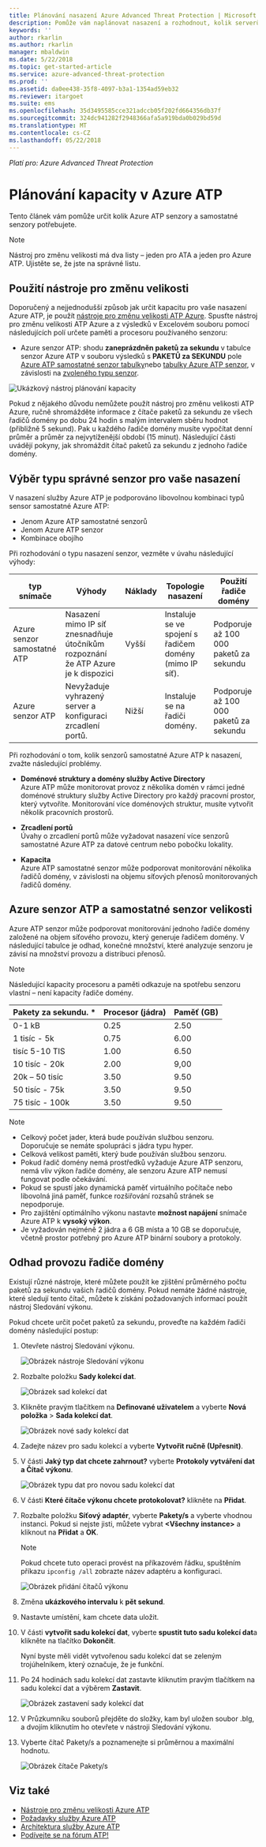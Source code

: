 ```yaml
---
title: Plánování nasazení Azure Advanced Threat Protection | Microsoft Docs
description: Pomůže vám naplánovat nasazení a rozhodnout, kolik serverů Azure ATP bude potřeba k podpoře vaší sítě.
keywords: ''
author: rkarlin
ms.author: rkarlin
manager: mbaldwin
ms.date: 5/22/2018
ms.topic: get-started-article
ms.service: azure-advanced-threat-protection
ms.prod: ''
ms.assetid: da0ee438-35f8-4097-b3a1-1354ad59eb32
ms.reviewer: itargoet
ms.suite: ems
ms.openlocfilehash: 35d3495585cce321adccb05f202fd664356db37f
ms.sourcegitcommit: 324dc941282f2948366afa5a919bda0b029bd59d
ms.translationtype: MT
ms.contentlocale: cs-CZ
ms.lasthandoff: 05/22/2018
---
```

*Platí pro: Azure Advanced Threat Protection*



# <a name="azure-atp-capacity-planning"></a>Plánování kapacity v Azure ATP
Tento článek vám pomůže určit kolik Azure ATP senzory a samostatné senzory potřebujete.

> [!NOTE] 
> Nástroj pro změnu velikosti má dva listy – jeden pro ATA a jeden pro Azure ATP. Ujistěte se, že jste na správné listu.

## <a name="using-the-sizing-tool"></a>Použití nástroje pro změnu velikosti
Doporučený a nejjednodušší způsob jak určit kapacitu pro vaše nasazení Azure ATP, je použít [nástroje pro změnu velikosti ATP Azure](http://aka.ms/aatpsizingtool). Spusťte nástroj pro změnu velikosti ATP Azure a z výsledků v Excelovém souboru pomocí následujících polí určete paměti a procesoru používaného senzoru:

- Azure senzor ATP: shodu **zaneprázdněn paketů za sekundu** v tabulce senzor Azure ATP v souboru výsledků s **PAKETŮ za SEKUNDU** pole [Azure ATP samostatné senzor tabulky](#azure-atp-sensor-sizing)nebo [tabulky Azure ATP senzor](#azure-atp-standalone-sensor-sizing), v závislosti na [zvoleného typu senzor](#choosing-the-right-sensor-type-for-your-deployment).


![Ukázkový nástroj plánování kapacity](media/capacity-tool.png)


Pokud z nějakého důvodu nemůžete použít nástroj pro změnu velikosti ATP Azure, ručně shromážděte informace z čítače paketů za sekundu ze všech řadičů domény po dobu 24 hodin s malým intervalem sběru hodnot (přibližně 5 sekund). Pak u každého řadiče domény musíte vypočítat denní průměr a průměr za nejvytíženější období (15 minut).
Následující části uvádějí pokyny, jak shromáždit čítač paketů za sekundu z jednoho řadiče domény.

## Výběr typu správné senzor pro vaše nasazení<a name="choosing-the-right-sensor-type-for-your-deployment"></a>
V nasazení služby Azure ATP je podporováno libovolnou kombinaci typů sensor samostatné Azure ATP:

- Jenom Azure ATP samostatné senzorů
- Jenom Azure ATP senzor
- Kombinace obojího

Při rozhodování o typu nasazení senzor, vezměte v úvahu následující výhody:

|typ snímače|Výhody|Náklady|Topologie nasazení|Použití řadiče domény|
|----|----|----|----|-----|
|Azure senzor samostatné ATP|Nasazení mimo IP síť znesnadňuje útočníkům rozpoznání že ATP Azure je k dispozici|Vyšší|Instaluje se ve spojení s řadičem domény (mimo IP síť).|Podporuje až 100 000 paketů za sekundu|
|Azure senzor ATP|Nevyžaduje vyhrazený server a konfiguraci zrcadlení portů.|Nižší|Instaluje se na řadiči domény.|Podporuje až 100 000 paketů za sekundu|

Při rozhodování o tom, kolik senzorů samostatné Azure ATP k nasazení, zvažte následující problémy.

-   **Doménové struktury a domény služby Active Directory**<br>
    Azure ATP může monitorovat provoz z několika domén v rámci jedné doménové struktury služby Active Directory pro každý pracovní prostor, který vytvoříte. Monitorování více doménových struktur, musíte vytvořit několik pracovních prostorů. 

-   **Zrcadlení portů**<br>
Úvahy o zrcadlení portů může vyžadovat nasazení více senzorů samostatné Azure ATP za datové centrum nebo pobočku lokality.

-   **Kapacita**<br>
    Azure ATP samostatné senzor může podporovat monitorování několika řadičů domény, v závislosti na objemu síťových přenosů monitorovaných řadičů domény. 


## Azure senzor ATP a samostatné senzor velikosti <a name="sizing"></a>

Azure ATP senzor může podporovat monitorování jednoho řadiče domény založené na objem síťového provozu, který generuje řadičem domény. V následující tabulce je odhad, konečné množství, které analyzuje senzoru je závisí na množství provozu a distribuci přenosů. 
> [!NOTE]
> Následující kapacity procesoru a paměti odkazuje na spotřebu senzoru vlastní – není kapacity řadiče domény.

|Pakety za sekundu. *|Procesor (jádra)|Paměť (GB)|
|----|----|-----|
|0-1 kB|0.25|2.50|
|1 tisíc - 5k|0.75|6.00|
|tisíc 5-10 TIS|1.00|6.50|
|10 tisíc - 20k|2.00|9,00|
|20k – 50 tisíc|3.50|9.50|
|50 tisíc - 75k |3.50|9.50|
|75 tisíc - 100k|3.50 |9.50|

> [!NOTE]
> - Celkový počet jader, která bude používán službou senzoru.<br>Doporučuje se nemáte spolupráci s jádra typu hyper.
> - Celková velikost paměti, který bude používán službou senzoru.
> -   Pokud řadič domény nemá prostředků vyžaduje Azure ATP senzoru, nemá vliv výkon řadiče domény, ale senzoru Azure ATP nemusí fungovat podle očekávání.
> -   Pokud se spustí jako dynamická paměť virtuálního počítače nebo libovolná jiná paměť, funkce rozšiřování rozsahů stránek se nepodporuje.
> -   Pro zajištění optimálního výkonu nastavte **možnost napájení** snímače Azure ATP k **vysoký výkon**.
> -   Je vyžadován nejméně 2 jádra a 6 GB místa a 10 GB se doporučuje, včetně prostor potřebný pro Azure ATP binární soubory a protokoly.


## <a name="domain-controller-traffic-estimation"></a>Odhad provozu řadiče domény

Existují různé nástroje, které můžete použít ke zjištění průměrného počtu paketů za sekundu vašich řadičů domény. Pokud nemáte žádné nástroje, které sledují tento čítač, můžete k získání požadovaných informací použít nástroj Sledování výkonu.

Pokud chcete určit počet paketů za sekundu, proveďte na každém řadiči domény následující postup:

1.  Otevřete nástroj Sledování výkonu.

    ![Obrázek nástroje Sledování výkonu](media/atp-traffic-estimation-1.png)

2.  Rozbalte položku **Sady kolekcí dat**.

    ![Obrázek sad kolekcí dat](media/atp-traffic-estimation-2.png)

3.  Klikněte pravým tlačítkem na **Definované uživatelem** a vyberte **Nová položka** &gt; **Sada kolekcí dat**.

    ![Obrázek nové sady kolekcí dat](media/atp-traffic-estimation-3.png)

4.  Zadejte název pro sadu kolekcí a vyberte **Vytvořit ručně (Upřesnit)**.

5.  V části **Jaký typ dat chcete zahrnout?** vyberte **Protokoly vytváření dat a Čítač výkonu**.

    ![Obrázek typu dat pro novou sadu kolekcí dat](media/atp-traffic-estimation-5.png)

6.  V části **Které čítače výkonu chcete protokolovat?** klikněte na **Přidat**.

7.  Rozbalte položku **Síťový adaptér**, vyberte **Pakety/s** a vyberte vhodnou instanci. Pokud si nejste jisti, můžete vybrat **&lt;Všechny instance&gt;** a kliknout na **Přidat** a **OK**.

    > [!NOTE]
    > Pokud chcete tuto operaci provést na příkazovém řádku, spuštěním příkazu `ipconfig /all` zobrazte název adaptéru a konfiguraci.

    ![Obrázek přidání čítačů výkonu](media/atp-traffic-estimation-7.png)

8.  Změna **ukázkového intervalu** k **pět sekund**.

9. Nastavte umístění, kam chcete data uložit.

10. V části **vytvořit sadu kolekcí dat**, vyberte **spustit tuto sadu kolekcí dat**a klikněte na tlačítko **Dokončit**.

    Nyní byste měli vidět vytvořenou sadu kolekcí dat se zeleným trojúhelníkem, který označuje, že je funkční.

11. Po 24 hodinách sadu kolekcí dat zastavte kliknutím pravým tlačítkem na sadu kolekcí dat a výběrem **Zastavit**.

    ![Obrázek zastavení sady kolekcí dat](media/atp-traffic-estimation-12.png)

12. V Průzkumníku souborů přejděte do složky, kam byl uložen soubor .blg, a dvojím kliknutím ho otevřete v nástroji Sledování výkonu.

13. Vyberte čítač Pakety/s a poznamenejte si průměrnou a maximální hodnotu.

    ![Obrázek čítače Pakety/s](media/atp-traffic-estimation-14.png)



## <a name="see-also"></a>Viz také
- [Nástroje pro změnu velikosti Azure ATP](http://aka.ms/aatpsizingtool)
- [Požadavky služby Azure ATP](atp-prerequisites.md)
- [Architektura služby Azure ATP](atp-architecture.md)
- [Podívejte se na fórum ATP!](https://aka.ms/azureatpcommunity)
